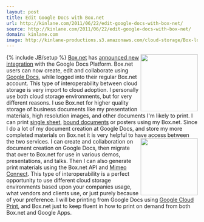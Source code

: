 ```yaml
---
layout: post
title: Edit Google Docs with Box.net
url: http://kinlane.com/2011/06/22/edit-google-docs-with-box-net/
source: http://kinlane.com/2011/06/22/edit-google-docs-with-box-net/
domain: kinlane.com
image: http://kinlane-productions.s3.amazonaws.com/cloud-storage/Box-logo-new.jpg
---
```

{% include JB/setup %}<a href="http://www.box.net/" target="_blank"><img src="http://kinlane-productions.s3.amazonaws.com/cloud-storage/Box-logo-new.jpg" alt="" width="150" align="right" /></a> <a href="http://www.box.net/" target="_blank">Box.net</a> has <a title="announced new integration" href="http://blog.box.net/2011/06/22/box-and-google-docs-accelerating-the-cloud-workforce/">announced new integration</a> with the Google Docs Platform. Box.net users can now create, edit and collaborate using <a href="http://www.docs.google.com/" target="_blank">Google Docs</a>, while logged into their regular Box.net account. This type of interoperability between cloud storage is very import to cloud adoption. I personally use both cloud storage environments, but for very different reasons. I use Box.net for higher quality storage of business documents like my presentation materials, high resolution images, and other documents I'm likely to print. I can print <a title="single sheet with box.net" href="http://developer.mimeo.com/blog/blog_detail.php?ID=90">single sheet</a>, <a title="bound document with box.net" href="http://developer.mimeo.com/blog/blog_detail.php?ID=91">bound documents</a> or posters using my Box.net. Since I do a lot of my document creation at Google Docs, and store my more completed materials on Box.net it is very helpful to have access between the two services. <a href="http://www.docs.google.com/" target="_blank"><img src="http://kinlane-productions.s3.amazonaws.com/cloud-storage/google-docs.png" alt="" width="150" align="right" /></a> I can create and collaboration on document creation on Google Docs, then migrate that over to Box.net for use in various demos, presentations, and talks. Then I can also generate print materials using the Box.net API and <a href="http://developer.mimeo.com/">Mimeo Connect</a>. This type of interoperability is a perfect opportunity to use different cloud storage environments based upon your companies usage, what vendors and clients use, or just purely because of your preference. I will be printing from Google Docs using <a title="Google Cloud Printer" href="http://developer.mimeo.com/blog/search_tag.php?tags=Google%20Cloud%20Print">Google Cloud Print</a>, and Box.net just to keep fluent in how to print on demand from both Box.net and Google Apps.
